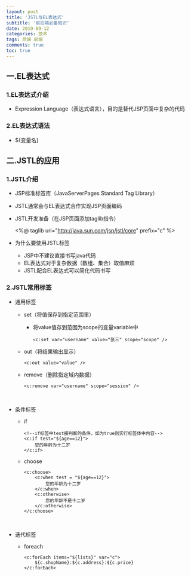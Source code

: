 ```yaml
---
layout: post
title: 'JSTL与EL表达式'
subtitle: '前后端必备知识'
date: 2019-09-12
categories: 技术
tags: 后端 前端
comments: true
toc: true
---
```




## 一.EL表达式

### 1.EL表达式介绍

* Expression Language（表达式语言），目的是替代JSP页面中复杂的代码

### 2.EL表达式语法

* ${变量名}



## 二.JSTL的应用

### 1.JSTL介绍

* JSP标准标签库（JavaServerPages Standard Tag Library）

* JSTL通常会与EL表达式合作实现JSP页面编码

* JSTL开发准备（在JSP页面添加taglib指令）

  <%@ taglib uri="http://java.sun.com/jsp/jstl/core" prefix="c" %>

* 为什么要使用JSTL标签

  * JSP中不建议直接书写java代码
  * EL表达式对于复杂数据（数组、集合）取值麻烦
  * JSTL配合EL表达式可以简化代码书写



### 2.JSTL常用标签

* 通用标签

  * set（将值保存到指定范围里）

    * 将value值存到范围为scope的变量variable中

      ~~~ 
      <c:set var="username" value="张三" scope="scope" />
      ~~~

  * out（将结果输出显示）

    ```
    <c:out value="value" />
    ```

  * remove（删除指定域内数据）

    ~~~ 
    <c:remove var="username" scope="session" />
    ~~~

    ​

* 条件标签

  * if

    ~~~ 
    <!--if标签中test接判断的条件，如为true则实行标签体中内容-->
    <c:if test="${age==12}">
    	您的年龄为十二岁
    </c:if>
    ~~~

  * choose

    ~~~ 
    <c:choose>
    	<c:when test = "${age==12}">
    		您的年龄为十二岁
    	</c:when>
    	<c:otherwise>
    		您的年龄不是十二岁
    	</c:otherwise>
    </c:choose>
    ~~~

    ​

* 迭代标签

  * foreach

    ~~~ 
    <c:forEach items="${lists}" var="c">
    	${c.shopName}:${c.address}:${c.price}
    </c:forEach>
    ~~~

    ​

